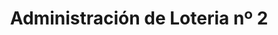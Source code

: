 ---
title: "Administración de Loteria nº 2"
url: /cuellar/administracion-de-loteria-no-2/
shop: Lotterie
---
